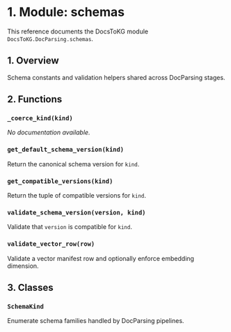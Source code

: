 # 1. Module: schemas

This reference documents the DocsToKG module ``DocsToKG.DocParsing.schemas``.

## 1. Overview

Schema constants and validation helpers shared across DocParsing stages.

## 2. Functions

### `_coerce_kind(kind)`

*No documentation available.*

### `get_default_schema_version(kind)`

Return the canonical schema version for ``kind``.

### `get_compatible_versions(kind)`

Return the tuple of compatible versions for ``kind``.

### `validate_schema_version(version, kind)`

Validate that ``version`` is compatible for ``kind``.

### `validate_vector_row(row)`

Validate a vector manifest row and optionally enforce embedding dimension.

## 3. Classes

### `SchemaKind`

Enumerate schema families handled by DocParsing pipelines.
